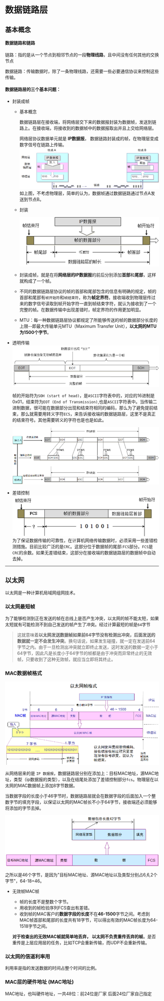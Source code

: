 # 数据链路层

## 基本概念
#### 数据链路和链路
链路：指的是从一个节点到相邻节点的一段**物理线路**，且中间没有任何其他的交换节点

数据链路：传输数据时，除了一条物理线路，还需要一些必要通信协议来控制这些传输。

#### 数据链路层的三个基本问题：
+ 封装成帧
  + 基本概念
  
    数据链路层在接收端，将网络层交下来的数据报封装为数据帧，发送到链路上。在接收端，将接收到的数据帧中的数据报取出并且上交给网络层。

    网络层协议数据单元就是 **IP数据报**， 数据链路封装成的帧，在物理层变成数字信号在链路上传输。
    ![数据链路层](./img/数据链路层_1.png)
    如上图，不考虑物理层，简单的认为，数据帧通过数据链路通过节点A发送到节点B。

  + 封装  
  
    ![封装](./img/数据链路层_封装.png)

  + 封装成帧，就是在将**网络层的IP数据报**的前后分别添加**首部**和**尾部**，这样就构成了一个帧。
  + 不同的数据链路层协议的帧的首部和尾部包含的信息有明确的规定，帧的首部和尾部有`帧开始符`和`帧结束符`，称为**帧定界符**。接收端收到物理层传过来的数字信号读取到帧开始字符一直到帧结束字符，就认为接收到了一个完整的帧。在数据传输中出现差错时，帧定界符的作用更加明显。
  + MTU：每一种数据链路层协议都规定了所能够传送的帧的数据部分长度的上限--即最大传输单元MTU（Maximum Transfer Unit），**以太网的MTU为1500个字节**。


+ 透明传输
  ![透明传输](./img/数据链路层_透明传输_!.png)
  
    帧的开始符为`SOH (start of head)`，是`ASCII`字符表中的，对应的16进制是0x01，结束符为`EOT (End of Transmission)`,也是`ASCII`字符表中。当传输二进制数据，很可能在数据部分出现和结束符相同的编码，那么为了避免提前结束，那么就需要用转义字符`ECS`，来告诉接收端的数据链路层，这里不是真正的结束符号。其他需要转义的字符也是也是如此。

  ![透明传输](./img/数据链路层_透明传输_2.png)

+ 差错控制
  ![透明传输](./img/数据链路层_差错控制.png)
    为了保证数据传输的可靠性，在计算机网络传输数据时，必须采用一些差错检测措施。目前比较广泛的是`CRC`。这部分位于数据帧的尾部:`FCS`部分。`FCS`是`CRC`的余数。如果无差错结束，这部分在接收端的数据链路层的数据帧中自动去掉。
---
## 以太网
以太网是一种计算机局域网组网技术。

### 以太网最短帧
为了能够检测到正在发送的帧在总线上是否产生冲突，以太网的帧不能太短，如果太短就有可能检测不到自己发送的帧产生了冲突。经过计算最短的帧是`64`字节

> 这就意味着**以太网发送数据帧如果前64字节没有检测出冲突，后面发送的数据就一定不会发生冲突**。换句话说，如果发生碰撞，就一定在发送前64字节之内。由于一旦检测出冲突就立即终止发送，这时发送的数据一定小于64字节，因此凡是长度小于64字节的帧都是由于冲突而异常终止的无效帧，只要收到了这种无效帧，就应当立即将其终止。

### MAC数据帧格式
![以太网MAC帧格式](./img/数据链路层_以太网帧格式.png)

从网络层来的是 `IP 数据报`，数据链路层分别在添加上：目标MAC地址，源MAC地址，类型（ip数据报的类型），以及在结尾处添加了差错控制部分`fcs`。物理层在以太网的MAC数据帧上添加8字节数据。

当数据字段的长度小于46字节时，数据链路层就会在数据字段的后面加入一个整数字节的填充字段，以保证以太网的MAC帧长不小于64字节，接收端还必须能够将添加的字节去掉。

  ![不足64字节](img/数据链路层_以太网帧格式_数据长度不足64字节.png)

之所以是46个字节，是因为"目标MAC地址、源MAC地址以及类型分别占6,6,2个字节"，64-18=46。

+ 无效帧MAC帧
  + 帧的长度不是整数个字节。
  + 用收到的帧检验序列FCS查出有差错。
  + 收到帧的MAC客户的**数据字段的长度**不在**46-1500**字节之间。考虑到MAC帧首部和尾部的长度共有18字节，可以得出有效的MAC帧长度为64-1518字节之间。  
  
  **对于检查出的无效MAC帧就简单地丢弃， 以太网不负责重传丢弃的帧**。是否重传是上层应用层的任务，比如TCP会重新传输，而UDP不会重新传输。

### 以太网的信道利率用
利用率是指的发送数据的时间占整个时间的比例。 

### MAC层的硬件地址 (MAC地址)
MAC地址，也叫硬件地址，一共48位：前24位是厂家 后面24位厂家自己指定